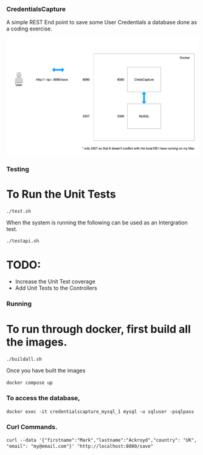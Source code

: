 ### CredentialsCapture

A simple REST End point to save some User Credentials a database done as a coding exercise. 

![Diagram](diagram.png)


### Testing

# To Run the Unit Tests

```
./test.sh
```
When the system is running the following can be used as an Intergration test. 

```
./testapi.sh
```

# TODO:
* Increase the Unit Test coverage
* Add Unit Tests to the Controllers 

### Running

# To run through docker, first build all the images. 

```./buildall.sh```

Once you have built the images 

```docker compose up```

### To access the database,  

```
docker exec -it credentialscapture_mysql_1 mysql -u sqluser -psqlpass
```

### Curl Commands.

```
curl --data '{"firstname":"Mark","lastname":"Ackroyd","country": "UK", "email": "my@email.com"}' "http://localhost:8080/save"
```

